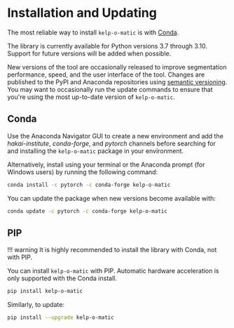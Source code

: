 # Installation and Updating

The most reliable way to install `kelp-o-matic` is with [Conda](https://docs.anaconda.com/anaconda/).

The library is currently available for Python versions 3.7 through 3.10. Support for future versions 
will be added when possible.

New versions of the tool are occasionally released to improve segmentation performance, speed, and
the user interface of the tool. Changes are published to the PyPI and Anaconda repositories using
[semantic versioning](https://semver.org/). You may want to occasionally run the update commands to ensure
that you're using the most up-to-date version of `kelp-o-matic`.

## Conda

Use the Anaconda Navigator GUI to create a new environment and add the *hakai-institute*, *conda-forge*, and *pytorch* channels
before searching for and installing the `kelp-o-matic` package in your environment.

Alternatively, install using your terminal or the Anaconda prompt (for Windows users) by running the following command:

```bash
conda install -c pytorch -c conda-forge kelp-o-matic
```

You can update the package when new versions become available with:

```bash
conda update -c pytorch -c conda-forge kelp-o-matic
```

## PIP

!!! warning
    It is highly recommended to install the library with Conda, not with PIP.

You can install `kelp-o-matic` with PIP. Automatic hardware acceleration is only supported with the Conda install.

```bash
pip install kelp-o-matic
```

Similarly, to update:

```bash
pip install --upgrade kelp-o-matic
```
